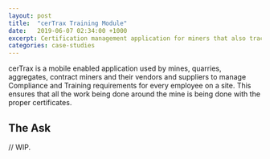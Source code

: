 ```yaml
---
layout: post
title:  "cerTrax Training Module"
date:   2019-06-07 02:34:00 +1000
excerpt: Certification management application for miners that also tracks their compliance and training requirements.
categories: case-studies
---
```


cerTrax is a mobile enabled application used by mines, quarries, aggregates, contract miners and their vendors and suppliers to manage Compliance and Training requirements for every employee on a site. This ensures that all the work being done around the mine is being done with the proper certificates.

## The Ask

// WIP.
